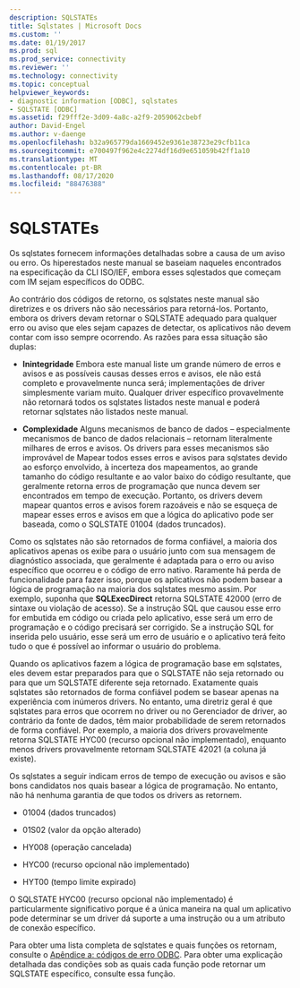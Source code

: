 ```yaml
---
description: SQLSTATEs
title: Sqlstates | Microsoft Docs
ms.custom: ''
ms.date: 01/19/2017
ms.prod: sql
ms.prod_service: connectivity
ms.reviewer: ''
ms.technology: connectivity
ms.topic: conceptual
helpviewer_keywords:
- diagnostic information [ODBC], sqlstates
- SQLSTATE [ODBC]
ms.assetid: f29fff2e-3d09-4a8c-a2f9-2059062cbebf
author: David-Engel
ms.author: v-daenge
ms.openlocfilehash: b32a965779da1669452e9361e38723e29cfb11ca
ms.sourcegitcommit: e700497f962e4c2274df16d9e651059b42ff1a10
ms.translationtype: MT
ms.contentlocale: pt-BR
ms.lasthandoff: 08/17/2020
ms.locfileid: "88476388"
---
```

# <a name="sqlstates"></a>SQLSTATEs
Os sqlstates fornecem informações detalhadas sobre a causa de um aviso ou erro. Os hiperestados neste manual se baseiam naqueles encontrados na especificação da CLI ISO/IEF, embora esses sqlestados que começam com IM sejam específicos do ODBC.  
  
 Ao contrário dos códigos de retorno, os sqlstates neste manual são diretrizes e os drivers não são necessários para retorná-los. Portanto, embora os drivers devam retornar o SQLSTATE adequado para qualquer erro ou aviso que eles sejam capazes de detectar, os aplicativos não devem contar com isso sempre ocorrendo. As razões para essa situação são duplas:  
  
-   **Inintegridade** Embora este manual liste um grande número de erros e avisos e as possíveis causas desses erros e avisos, ele não está completo e provavelmente nunca será; implementações de driver simplesmente variam muito. Qualquer driver específico provavelmente não retornará todos os sqlstates listados neste manual e poderá retornar sqlstates não listados neste manual.  
  
-   **Complexidade** Alguns mecanismos de banco de dados – especialmente mecanismos de banco de dados relacionais – retornam literalmente milhares de erros e avisos. Os drivers para esses mecanismos são improvável de Mapear todos esses erros e avisos para sqlstates devido ao esforço envolvido, à incerteza dos mapeamentos, ao grande tamanho do código resultante e ao valor baixo do código resultante, que geralmente retorna erros de programação que nunca devem ser encontrados em tempo de execução. Portanto, os drivers devem mapear quantos erros e avisos forem razoáveis e não se esqueça de mapear esses erros e avisos em que a lógica do aplicativo pode ser baseada, como o SQLSTATE 01004 (dados truncados).  
  
 Como os sqlstates não são retornados de forma confiável, a maioria dos aplicativos apenas os exibe para o usuário junto com sua mensagem de diagnóstico associada, que geralmente é adaptada para o erro ou aviso específico que ocorreu e o código de erro nativo. Raramente há perda de funcionalidade para fazer isso, porque os aplicativos não podem basear a lógica de programação na maioria dos sqlstates mesmo assim. Por exemplo, suponha que **SQLExecDirect** retorna SQLSTATE 42000 (erro de sintaxe ou violação de acesso). Se a instrução SQL que causou esse erro for embutida em código ou criada pelo aplicativo, esse será um erro de programação e o código precisará ser corrigido. Se a instrução SQL for inserida pelo usuário, esse será um erro de usuário e o aplicativo terá feito tudo o que é possível ao informar o usuário do problema.  
  
 Quando os aplicativos fazem a lógica de programação base em sqlstates, eles devem estar preparados para que o SQLSTATE não seja retornado ou para que um SQLSTATE diferente seja retornado. Exatamente quais sqlstates são retornados de forma confiável podem se basear apenas na experiência com inúmeros drivers. No entanto, uma diretriz geral é que sqlstates para erros que ocorrem no driver ou no Gerenciador de driver, ao contrário da fonte de dados, têm maior probabilidade de serem retornados de forma confiável. Por exemplo, a maioria dos drivers provavelmente retorna SQLSTATE HYC00 (recurso opcional não implementado), enquanto menos drivers provavelmente retornam SQLSTATE 42021 (a coluna já existe).  
  
 Os sqlstates a seguir indicam erros de tempo de execução ou avisos e são bons candidatos nos quais basear a lógica de programação. No entanto, não há nenhuma garantia de que todos os drivers as retornem.  
  
-   01004 (dados truncados)  
  
-   01S02 (valor da opção alterado)  
  
-   HY008 (operação cancelada)  
  
-   HYC00 (recurso opcional não implementado)  
  
-   HYT00 (tempo limite expirado)  
  
 O SQLSTATE HYC00 (recurso opcional não implementado) é particularmente significativo porque é a única maneira na qual um aplicativo pode determinar se um driver dá suporte a uma instrução ou a um atributo de conexão específico.  
  
 Para obter uma lista completa de sqlstates e quais funções os retornam, consulte o [Apêndice a: códigos de erro ODBC](../../../odbc/reference/appendixes/appendix-a-odbc-error-codes.md). Para obter uma explicação detalhada das condições sob as quais cada função pode retornar um SQLSTATE específico, consulte essa função.

